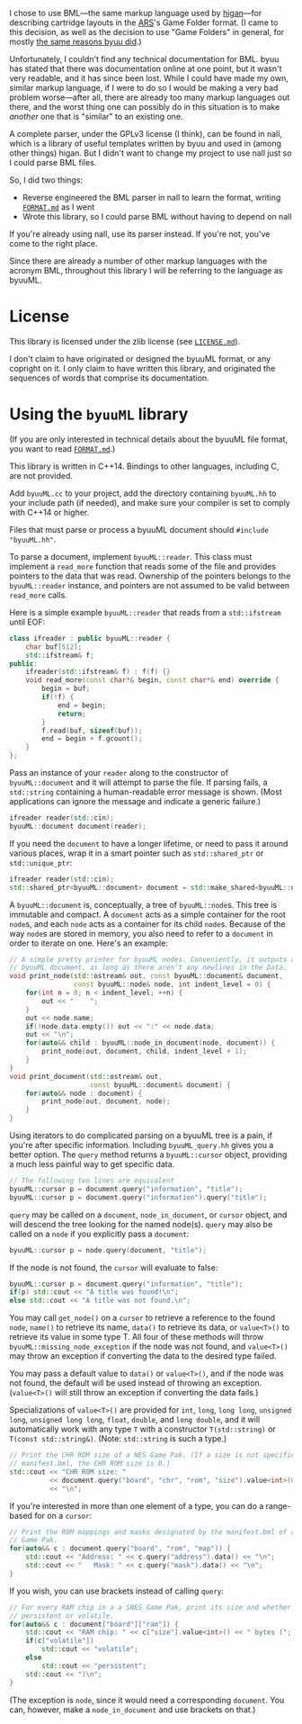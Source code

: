 I chose to use BML—the same markup language used by [higan](https://byuu.org/emulation/higan/)—for describing cartridge layouts in the [ARS](https://github.com/SolraBizna/ars-emu)'s Game Folder format. (I came to this decision, as well as the decision to use "Game Folders" in general, for mostly [the same reasons byuu did](https://byuu.org/emulation/higan/game-paks).)

Unfortunately, I couldn't find any technical documentation for BML. byuu has stated that there was documentation online at one point, but it wasn't very readable, and it has since been lost. While I could have made my own, similar markup language, if I were to do so I would be making a very bad problem worse—after all, there are already too many markup languages out there, and the worst thing one can possibly do in this situation is to make *another* one that is "similar" to an existing one.

A complete parser, under the GPLv3 license (I think), can be found in nall, which is a library of useful templates written by byuu and used in (among other things) higan. But I didn't want to change my project to use nall just so I could parse BML files.

So, I did two things:

- Reverse engineered the BML parser in nall to learn the format, writing [`FORMAT.md`](FORMAT.md) as I went
- Wrote this library, so I could parse BML without having to depend on nall

If you're already using nall, use its parser instead. If you're not, you've come to the right place.

Since there are already a number of other markup languages with the acronym BML, throughout this library I will be referring to the language as byuuML.

# License

This library is licensed under the zlib license (see [`LICENSE.md`](LICENSE.md)).

I don't claim to have originated or designed the byuuML format, or any copright on it. I only claim to have written this library, and originated the sequences of words that comprise its documentation.

# Using the `byuuML` library

(If you are only interested in technical details about the byuuML file format, you want to read [`FORMAT.md`](FORMAT.md).)

This library is written in C++14. Bindings to other languages, including C, are not provided.

Add `byuuML.cc` to your project, add the directory containing `byuuML.hh` to your include path (if needed), and make sure your compiler is set to comply with C++14 or higher.

Files that must parse or process a byuuML document should `#include "byuuML.hh"`.

To parse a document, implement `byuuML::reader`. This class must implement a `read_more` function that reads some of the file and provides pointers to the data that was read. Ownership of the pointers belongs to the `byuuML::reader` instance, and pointers are not assumed to be valid between `read_more` calls.

Here is a simple example `byuuML::reader` that reads from a `std::ifstream` until EOF:

```c++
class ifreader : public byuuML::reader {
    char buf[512];
    std::ifstream& f;
public:
    ifreader(std::ifstream& f) : f(f) {}
    void read_more(const char*& begin, const char*& end) override {
        begin = buf;
        if(!f) {
            end = begin;
            return;
        }
        f.read(buf, sizeof(buf));
        end = begin + f.gcount();
    }
};
```

Pass an instance of your `reader` along to the constructor of `byuuML::document` and it will attempt to parse the file. If parsing fails, a `std::string` containing a human-readable error message is shown. (Most applications can ignore the message and indicate a generic failure.)

```c++
ifreader reader(std::cin);
byuuML::document document(reader);
```

If you need the `document` to have a longer lifetime, or need to pass it around various places, wrap it in a smart pointer such as `std::shared_ptr` or `std::unique_ptr`:

```c++
ifreader reader(std::cin);
std::shared_ptr<byuuML::document> document = std::make_shared<byuuML::document>(reader);
```

A `byuuML::document` is, conceptually, a tree of `byuuML::node`s. This tree is immutable and compact. A `document` acts as a simple container for the root `node`s, and each `node` acts as a container for its child `node`s. Because of the way `node`s are stored in memory, you also need to refer to a `document` in order to iterate on one. Here's an example:

```c++
// A simple pretty printer for byuuML nodes. Conveniently, it outputs a valid
// byuuML document, as long as there aren't any newlines in the Data.
void print_node(std::ostream& out, const byuuML::document& document,
                const byuuML::node& node, int indent_level = 0) {
    for(int n = 0; n < indent_level; ++n) {
        out << "    ";
    }
    out << node.name;
    if(!node.data.empty()) out << ":" << node.data;
    out << "\n";
    for(auto&& child : byuuML::node_in_document(node, document)) {
        print_node(out, document, child, indent_level + 1);
    }
}
void print_document(std::ostream& out,
                    const byuuML::document& document) {
    for(auto&& node : document) {
        print_node(out, document, node);
    }
}
```

Using iterators to do complicated parsing on a byuuML tree is a pain, if you're after specific information. Including `byuuML_query.hh` gives you a better option. The `query` method returns a `byuuML::cursor` object, providing a much less painful way to get specific data.

```c++
// The following two lines are equivalent
byuuML::cursor p = document.query("information", "title");
byuuML::cursor p = document.query("information").query("title");
```

`query` may be called on a `document`, `node_in_document`, or `cursor` object, and will descend the tree looking for the named node(s). `query` may also be called on a `node` if you explicitly pass a `document`:

```c++
byuuML::cursor p = node.query(document, "title");
```

If the node is not found, the `cursor` will evaluate to false:

```c++
byuuML::cursor p = document.query("information", "title");
if(p) std::cout << "A title was found!\n";
else std::cout << "A title was not found.\n";
```

You may call `get_node()` on a `cursor` to retrieve a reference to the found `node`, `name()` to retrieve its name, `data()` to retrieve its data, or `value<T>()` to retrieve its value in some type T. All four of these methods will throw `byuuML::missing_node_exception` if the node was not found, and `value<T>()` may throw an exception if converting the data to the desired type failed.

You may pass a default value to `data()` or `value<T>()`, and if the node was not found, the default will be used instead of throwing an exception. (`value<T>()` will still throw an exception if converting the data fails.)

Specializations of `value<T>()` are provided for `int`, `long`, `long long`, `unsigned long`, `unsigned long long`, `float`, `double`, and `long double`, and it will automatically work with any type `T` with a constructor `T(std::string)` or `T(const std::string&)`. (Note: `std::string` is such a type.)

```c++
// Print the CHR ROM size of a NES Game Pak. (If a size is not specified in the
// manifest.bml, the CHR ROM size is 0.)
std::cout << "CHR ROM size: "
          << document.query("board", "chr", "rom", "size").value<int>(0)
          << "\n";
```

If you're interested in more than one element of a type, you can do a range-based for on a `cursor`:

```c++
// Print the ROM mappings and masks designated by the manifest.bml of a SNES
// Game Pak.
for(auto&& c : document.query("board", "rom", "map")) {
    std::cout << "Address: " << c.query("address").data() << "\n";
    std::cout << "   Mask: " << c.query("mask").data() << "\n";
}
```

If you wish, you can use brackets instead of calling `query`:

```c++
// For every RAM chip in a a SNES Game Pak, print its size and whether it is
// persistent or volatile.
for(auto&& c : document["board"]["ram"]) {
    std::cout << "RAM chip: " << c["size"].value<int>() << " bytes (";
    if(c["volatile"])
        std::cout << "volatile";
    else
        std::cout << "persistent";
    std::cout << ")\n";
}
```

(The exception is `node`, since it would need a corresponding `document`. You can, however, make a `node_in_document` and use brackets on that.)
